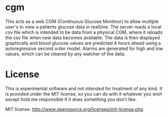 cgm
===
This acts as a web CGM (Continuous Glucose Montinor) to allow multiple user's to view a patients glucose data in realtime.
The server reads a local csv file which is intended to be data from a physical CGM, where it reloads the csv file when new data
becomes available.  The data is then displayed graphically and blood glucose values are predicted 4 hours ahead using a autoregressive 
second order model.  Alarms are generated for high and low values, which can be cleared by any watcher of the data.


License
===
This is experimental software and not intended for treatment of any kind. It is provided under the MIT license, so you can do with it whatever you wish except hold me responsible if it does something you don't like.

MIT license: http://www.opensource.org/licenses/mit-license.php
